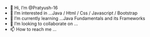 - 👋 Hi, I’m @Pratyush-16
- 👀 I’m interested in ...Java / Html / Css / Javascript / Bootstrap 
- 🌱 I’m currently learning ...Java Fundamentals and its Frameworks
- 💞️ I’m looking to collaborate on ...
- 📫 How to reach me ...

<!---
Pratyush-16/Pratyush-16 is a ✨ special ✨ repository because its `README.md` (this file) appears on your GitHub profile.
You can click the Preview link to take a look at your changes.
--->
